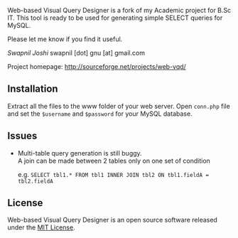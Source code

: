 
Web-based Visual Query Designer is a fork of my Academic project for B.Sc IT. 
This tool is ready to be used for generating simple SELECT queries for MySQL.

Please let me know if you find it useful.

*Swapnil Joshi* 
swapnil [dot] gnu [at] gmail.com 

Project homepage: [ http://sourceforge.net/projects/web-vqd/ ](http://sourceforge.net/projects/web-vqd/) 

## Installation

Extract all the files to the www folder of your web server.
Open `conn.php` file and set the `$username` and `$password` for your MySQL database.

## Issues

* Multi-table query generation is still buggy.  
  A join can be made between 2 tables only on one set of condition

   e.g. `SELECT tbl1.* FROM tbl1 INNER JOIN tbl2 ON tbl1.fieldA = tbl2.fieldA`

## License
Web-based Visual Query Designer is an open source software released under the [MIT License](http://opensource.org/licenses/mit-license.php).
